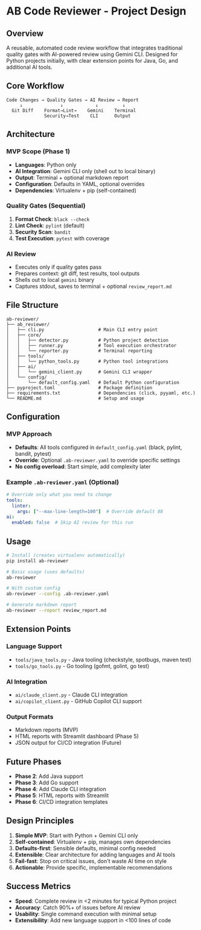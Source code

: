 # AB Code Reviewer - Project Design

## Overview
A reusable, automated code review workflow that integrates traditional quality gates with AI-powered review using Gemini CLI. Designed for Python projects initially, with clear extension points for Java, Go, and additional AI tools.

## Core Workflow
```
Code Changes → Quality Gates → AI Review → Report
     ↓              ↓            ↓         ↓
  Git Diff    Format→Lint→    Gemini    Terminal
              Security→Test    CLI      Output
```

## Architecture

### MVP Scope (Phase 1)
- **Languages**: Python only
- **AI Integration**: Gemini CLI only (shell out to local binary)
- **Output**: Terminal + optional markdown report
- **Configuration**: Defaults in YAML, optional overrides
- **Dependencies**: Virtualenv + pip (self-contained)

### Quality Gates (Sequential)
1. **Format Check**: `black --check`
2. **Lint Check**: `pylint` (default)
3. **Security Scan**: `bandit`
4. **Test Execution**: `pytest` with coverage

### AI Review
- Executes only if quality gates pass
- Prepares context: git diff, test results, tool outputs
- Shells out to local `gemini` binary
- Captures stdout, saves to terminal + optional `review_report.md`

## File Structure

```
ab-reviewer/
├── ab_reviewer/
│   ├── cli.py                    # Main CLI entry point
│   ├── core/
│   │   ├── detector.py           # Python project detection
│   │   ├── runner.py             # Tool execution orchestrator
│   │   └── reporter.py           # Terminal reporting
│   ├── tools/
│   │   └── python_tools.py       # Python tool integrations
│   ├── ai/
│   │   └── gemini_client.py      # Gemini CLI wrapper
│   └── config/
│       └── default_config.yaml   # Default Python configuration
├── pyproject.toml                # Package definition
├── requirements.txt              # Dependencies (click, pyyaml, etc.)
└── README.md                     # Setup and usage
```

## Configuration

### MVP Approach
- **Defaults**: All tools configured in `default_config.yaml` (black, pylint, bandit, pytest)
- **Override**: Optional `.ab-reviewer.yaml` to override specific settings
- **No config overload**: Start simple, add complexity later

### Example `.ab-reviewer.yaml` (Optional)
```yaml
# Override only what you need to change
tools:
  linter:
    args: ["--max-line-length=100"]  # Override default 88
ai:
  enabled: false  # Skip AI review for this run
```

## Usage

```bash
# Install (creates virtualenv automatically)
pip install ab-reviewer

# Basic usage (uses defaults)
ab-reviewer

# With custom config
ab-reviewer --config .ab-reviewer.yaml

# Generate markdown report
ab-reviewer --report review_report.md
```

## Extension Points

### Language Support
- `tools/java_tools.py` - Java tooling (checkstyle, spotbugs, maven test)
- `tools/go_tools.py` - Go tooling (gofmt, golint, go test)

### AI Integration
- `ai/claude_client.py` - Claude CLI integration
- `ai/copilot_client.py` - GitHub Copilot CLI support

### Output Formats
- Markdown reports (MVP)
- HTML reports with Streamlit dashboard (Phase 5)
- JSON output for CI/CD integration (Future)

## Future Phases

- **Phase 2**: Add Java support
- **Phase 3**: Add Go support
- **Phase 4**: Add Claude CLI integration
- **Phase 5**: HTML reports with Streamlit
- **Phase 6**: CI/CD integration templates

## Design Principles

1. **Simple MVP**: Start with Python + Gemini CLI only
2. **Self-contained**: Virtualenv + pip, manages own dependencies
3. **Defaults-first**: Sensible defaults, minimal config needed
4. **Extensible**: Clear architecture for adding languages and AI tools
5. **Fail-fast**: Stop on critical issues, don't waste AI time on style
6. **Actionable**: Provide specific, implementable recommendations

## Success Metrics

- **Speed**: Complete review in <2 minutes for typical Python project
- **Accuracy**: Catch 90%+ of issues before AI review
- **Usability**: Single command execution with minimal setup
- **Extensibility**: Add new language support in <100 lines of code
